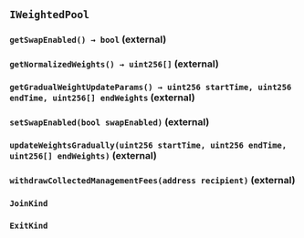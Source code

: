 ## `IWeightedPool`






### `getSwapEnabled() → bool` (external)





### `getNormalizedWeights() → uint256[]` (external)





### `getGradualWeightUpdateParams() → uint256 startTime, uint256 endTime, uint256[] endWeights` (external)





### `setSwapEnabled(bool swapEnabled)` (external)





### `updateWeightsGradually(uint256 startTime, uint256 endTime, uint256[] endWeights)` (external)





### `withdrawCollectedManagementFees(address recipient)` (external)








### `JoinKind`











### `ExitKind`











